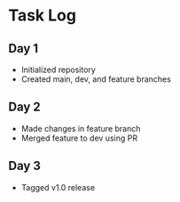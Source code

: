 
# Task Log

## Day 1
- Initialized repository
- Created main, dev, and feature branches

## Day 2
- Made changes in feature branch
- Merged feature to dev using PR

## Day 3
- Tagged v1.0 release
